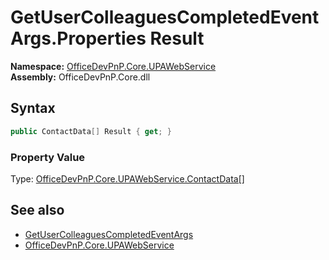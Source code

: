 # GetUserColleaguesCompletedEventArgs.Properties Result
  

**Namespace:** [OfficeDevPnP.Core.UPAWebService](OfficeDevPnP.Core.UPAWebService.md)  
**Assembly:** OfficeDevPnP.Core.dll  
## Syntax
```C#
public ContactData[] Result { get; }
```

### Property Value
Type: [OfficeDevPnP.Core.UPAWebService.ContactData[]](OfficeDevPnP.Core.UPAWebService.ContactData.md)  

## See also
- [GetUserColleaguesCompletedEventArgs](OfficeDevPnP.Core.UPAWebService.GetUserColleaguesCompletedEventArgs.md) 
- [OfficeDevPnP.Core.UPAWebService](OfficeDevPnP.Core.UPAWebService.md) 
